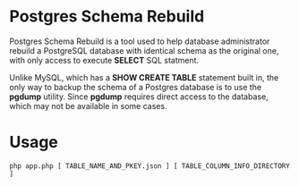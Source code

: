 Postgres Schema Rebuild
======
Postgres Schema Rebuild is a tool used to help database administrator rebuild a PostgreSQL database with identical schema as the original one, with only access to execute **SELECT** SQL statment.

Unlike MySQL, which has a **SHOW CREATE TABLE** statement built in, the only way to backup the schema of a Postgres database is to use the **pgdump** utility. Since **pgdump** requires direct access to the database, which may not be available in some cases.

# Usage
	php app.php [ TABLE_NAME_AND_PKEY.json ] [ TABLE_COLUMN_INFO_DIRECTORY ]